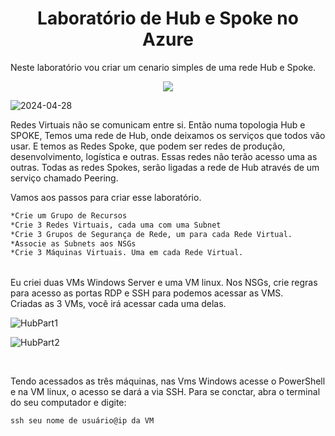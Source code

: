 <h1 align="center"> Laboratório de Hub e Spoke no Azure </h1>

Neste laboratório vou criar um cenario simples de uma rede Hub e Spoke.

<p align="center"><img src="http://img.shields.io/static/v1?label=STATUS&message=EM%20DESENVOLVIMENTO&color=GREEN&style=for-the-badge"/></p>

![2024-04-28](https://github.com/FelipeFerreira17/labAzureHubSpoke/assets/142698934/c50569ad-14eb-4649-acd5-15af92aa72a9)

Redes Virtuais não se comunicam entre si. Então numa topologia Hub e SPOKE, Temos uma rede de Hub, onde deixamos os serviços que todos vão usar.
E temos as Redes Spoke, que podem ser redes de produção, desenvolvimento, logística e outras. Essas redes não terão acesso uma as outras.
Todas as redes Spokes, serão ligadas a rede de Hub através de um serviço chamado Peering.

Vamos aos passos para criar esse laboratório.

```Markdown
*Crie um Grupo de Recursos
*Crie 3 Redes Virtuais, cada uma com uma Subnet
*Crie 3 Grupos de Segurança de Rede, um para cada Rede Virtual.
*Associe as Subnets aos NSGs
*Crie 3 Máquinas Virtuais. Uma em cada Rede Virtual.

```
<br>
Eu criei duas VMs Windows Server e uma VM linux.
Nos NSGs, crie regras para acesso as portas RDP e SSH para podemos acessar as VMS.

<br>
Criadas as 3 VMs, você irá acessar cada uma delas.
<br>

![HubPart1](https://github.com/FelipeFerreira17/labAzureHubSpoke/assets/142698934/16ada9c3-116b-42eb-98e6-ce25ff141f85)
<br>

![HubPart2](https://github.com/FelipeFerreira17/labAzureHubSpoke/assets/142698934/37dae2ac-a93d-413a-998e-7a4c5171c910)

<br>

Tendo acessados as três máquinas, nas Vms Windows acesse o PowerShell e na VM linux, o acesso se dará a via SSH. Para se conctar, abra o terminal do seu computador
e digite:
```Markdown
ssh seu nome de usuário@ip da VM
```
